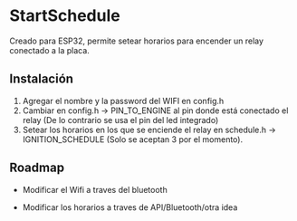 # StartSchedule

Creado para ESP32, permite setear horarios para encender un relay conectado a la placa.

## Instalación

1. Agregar el nombre y la password del WIFI en config.h
2. Cambiar en config.h -> PIN_TO_ENGINE al pin donde está conectado el relay (De lo contrario se usa el pin del led integrado)
3. Setear los horarios en los que se enciende el relay en schedule.h -> IGNITION_SCHEDULE (Solo se aceptan 3 por el momento).

## Roadmap

- Modificar el Wifi a traves del bluetooth

- Modificar los horarios a traves de API/Bluetooth/otra idea
